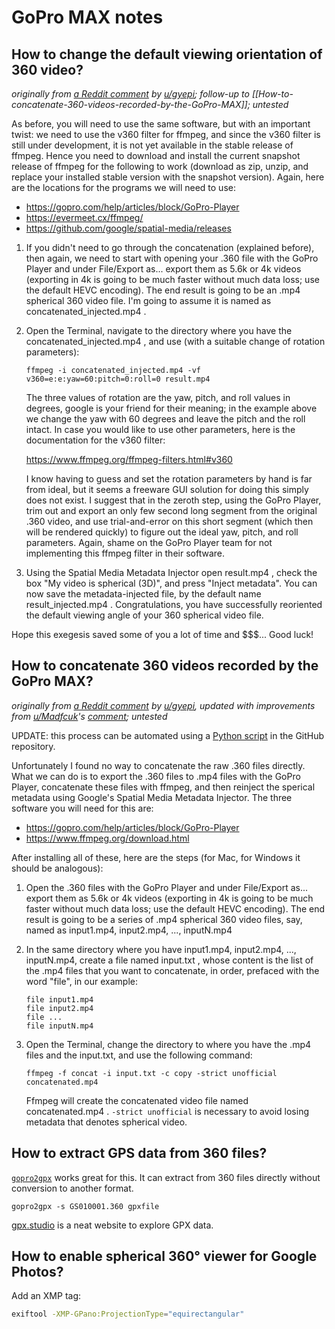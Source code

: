 # GoPro MAX notes

## How to change the default viewing orientation of 360 video?

_originally from [a Reddit comment](https://www.reddit.com/r/GoProMAX/comments/fbiu7p/comment/fjey60n/) by [u/gyepi](https://www.reddit.com/user/gyepi/); follow-up to [[How-to-concatenate-360-videos-recorded-by-the-GoPro-MAX]]; untested_


As before, you will need to use the same software, but with an important twist: we need to use the v360 filter for ffmpeg, and since the v360 filter is still under development, it is not yet available in the stable release of ffmpeg. Hence you need to download and install the current snapshot release of ffmpeg for the following to work (download as zip, unzip, and replace your installed stable version with the snapshot version). Again, here are the locations for the programs we will need to use:

- https://gopro.com/help/articles/block/GoPro-Player
- https://evermeet.cx/ffmpeg/
- https://github.com/google/spatial-media/releases

1. If you didn't need to go through the concatenation (explained before), then again, we need to start with opening your .360 file with the GoPro Player and under File/Export as... export them as 5.6k or 4k videos (exporting in 4k is going to be much faster without much data loss; use the default HEVC encoding). The end result is going to be an .mp4 spherical 360 video file. I'm going to assume it is named as concatenated_injected.mp4 .

2. Open the Terminal, navigate to the directory where you have the concatenated_injected.mp4 , and use (with a suitable change of rotation parameters):

    ```
    ffmpeg -i concatenated_injected.mp4 -vf v360=e:e:yaw=60:pitch=0:roll=0 result.mp4
    ```

    The three values of rotation are the yaw, pitch, and roll values in degrees, google is your friend for their meaning; in the example above we change the yaw with 60 degrees and leave the pitch and the roll intact. In case you would like to use other parameters, here is the documentation for the v360 filter:

    https://www.ffmpeg.org/ffmpeg-filters.html#v360

    I know having to guess and set the rotation parameters by hand is far from ideal, but it seems a freeware GUI solution for doing this simply does not exist. I suggest that in the zeroth step, using the GoPro Player, trim out and export an only few second long segment from the original .360 video, and use trial-and-error on this short segment (which then will be rendered quickly) to figure out the ideal yaw, pitch, and roll parameters. Again, shame on the GoPro Player team for not implementing this ffmpeg filter in their software.

3. Using the Spatial Media Metadata Injector open result.mp4 , check the box "My video is spherical (3D)", and press "Inject metadata". You can now save the metadata-injected file, by the default name result_injected.mp4 . Congratulations, you have successfully reoriented the default viewing angle of your 360 spherical video file.

Hope this exegesis saved some of you a lot of time and $$$... Good luck!

## How to concatenate 360 videos recorded by the GoPro MAX?

_originally from [a Reddit comment](https://www.reddit.com/r/GoProMAX/comments/fbiu7p/comment/fjey4sm/) by [u/gyepi](https://www.reddit.com/user/gyepi/), updated with improvements from [u/Madfcuk](https://www.reddit.com/user/Madfcuk/)'s [comment](https://www.reddit.com/r/GoProMAX/comments/fbiu7p/comment/fkrx87r/?utm_source=share&utm_medium=web2x&context=3); untested_

UPDATE: this process can be automated using a [Python script](https://github.com/victorlin/gopro-max-knowledge/blob/-/concat-gopro-max-exports.py) in the GitHub repository.

Unfortunately I found no way to concatenate the raw .360 files directly. What we can do is to export the .360 files to .mp4 files with the GoPro Player, concatenate these files with ffmpeg, and then reinject the sperical metadata using Google's Spatial Media Metadata Injector. The three software you will need for this are:

- https://gopro.com/help/articles/block/GoPro-Player
- https://www.ffmpeg.org/download.html

After installing all of these, here are the steps (for Mac, for Windows it should be analogous):

1. Open the .360 files with the GoPro Player and under File/Export as... export them as 5.6k or 4k videos (exporting in 4k is going to be much faster without much data loss; use the default HEVC encoding). The end result is going to be a series of .mp4 spherical 360 video files, say, named as input1.mp4, input2.mp4, ..., inputN.mp4

2. In the same directory where you have input1.mp4, input2.mp4, ..., inputN.mp4, create a file named input.txt , whose content is the list of the .mp4 files that you want to concatenate, in order, prefaced with the word "file", in our example:

    ```
    file input1.mp4
    file input2.mp4
    file ...
    file inputN.mp4
    ```

3. Open the Terminal, change the directory to where you have the .mp4 files and the input.txt, and use the following command:

    ```
    ffmpeg -f concat -i input.txt -c copy -strict unofficial concatenated.mp4
    ```

    Ffmpeg will create the concatenated video file named concatenated.mp4 . `-strict unofficial` is necessary to avoid losing metadata that denotes spherical video.

## How to extract GPS data from 360 files?

[`gopro2gpx`](https://github.com/juanmcasillas/gopro2gpx) works great for this. It can extract from 360 files directly without conversion to another format.

```
gopro2gpx -s GS010001.360 gpxfile
```

[gpx.studio](https://gpx.studio/) is a neat website to explore GPX data.

## How to enable spherical 360° viewer for Google Photos?

Add an XMP tag:

```sh
exiftool -XMP-GPano:ProjectionType="equirectangular"
```
